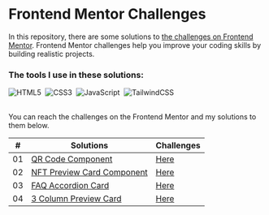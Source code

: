 # Frontend Mentor Challenges

In this repository, there are some solutions to [the challenges on Frontend Mentor](https://www.frontendmentor.io/challenges). Frontend Mentor challenges help you improve your coding skills by building realistic projects.

### The tools I use in these solutions:

![HTML5](https://img.shields.io/badge/-HTML5-E34F26?style=for-the-badge&logo=html5&logoColor=white)&nbsp;
![CSS3](https://img.shields.io/badge/-CSS3-1572B6?style=for-the-badge&logo=css3)&nbsp;
![JavaScript](https://img.shields.io/badge/Javascript-F7DF1E.svg?style=for-the-badge&logo=javascript&logoColor=black)&nbsp;
![TailwindCSS](https://img.shields.io/badge/-Tailwind_CSS-38B2AC?style=for-the-badge&logo=tailwind-css&logoColor=white)&nbsp;

<!--

![React](https://img.shields.io/badge/-React-%23404d59?style=for-the-badge&logo=react)&nbsp;
![Sass](https://img.shields.io/badge/-Sass-CC6699?style=for-the-badge&logo=sass&logoColor=white)&nbsp;
-->

<br>
You can reach the challenges on the Frontend Mentor and my solutions to them below.

<br>

|  #  | Solutions                                                                                                               | Challenges                                                                                                      |
| :-: | ----------------------------------------------------------------------------------------------------------------------- | --------------------------------------------------------------------------------------------------------------- |
| 01  | [QR Code Component](https://github.com/ecemgo/frontend-mentor-challenges/tree/main/qr-code-component)                   | [Here](https://www.frontendmentor.io/solutions/responsive-qr-code-box-using-vanilla-css-and-flexbox-ByUgq_WyGU) |
| 02  | [NFT Preview Card Component](https://github.com/ecemgo/frontend-mentor-challenges/tree/main/nft-preview-card)           | [Here](https://www.frontendmentor.io/solutions/responsive-nft-preview-card-by-using-tailwind-css-k0tys-rxYQ)    |
| 03  | [FAQ Accordion Card](https://github.com/ecemgo/frontend-mentor-challenges/tree/main/faq-accordion-card)                 | [Here](https://www.frontendmentor.io/solutions/responsive-faq-accordion-card-by-using-tailwind-css-and-flexbox-5cwGSkmxwg)    |
| 04  | [3 Column Preview Card](https://github.com/ecemgo/frontend-mentor-challenges/tree/main/3-column-preview-card)                 | [Here](https://www.frontendmentor.io/solutions/responsive-faq-accordion-card-by-using-tailwind-css-and-flexbox-5cwGSkmxwg)    |
